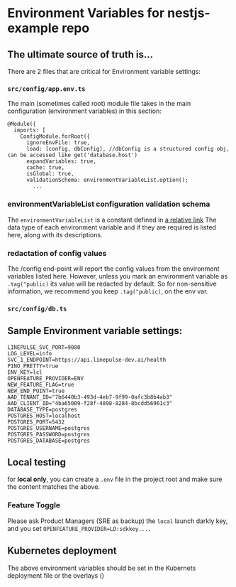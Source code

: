 # Environment Variables for nestjs-example repo

## The ultimate source of truth is...

There are 2 files that are critical for Environment variable settings:

### `src/config/app.env.ts`

The main (sometimes called root) module file takes in the main configuration (environment variables) in this section:

```
@Module({
  imports: [
    ConfigModule.forRoot({
      ignoreEnvFile: true,
      load: [config, dbConfig], //dbConfig is a structured config obj, can be accessed like get('database.host')
      expandVariables: true,
      cache: true,
      isGlobal: true,
      validationSchema: environmentVariableList.option();
        ...
```

### environmentVariableList configuration validation schema

The `environmentVariableList` is a constant defined in [a relative link](/src/config/app.env.ts)
The data type of each environment variable and if they are required is listed here, along with its descriptions.

### redactation of config values

The /config end-point will report the config values from the environment variables listed here. However, unless you mark an environment variable as `.tag("public)` its value will be redacted by default.
So for non-sensitive information, we recommend you keep `.tag("public)`, on the env var.

### `src/config/db.ts`

## Sample Environment variable settings:

```
LINEPULSE_SVC_PORT=9080
LOG_LEVEL=info
SVC_1_ENDPOINT=https://api.linepulse-dev.ai/health
PINO_PRETTY=true
ENV_KEY=lcl
OPENFEATURE_PROVIDER=ENV
NEW_FEATURE_FLAG=true
NEW_END_POINT=true
AAD_TENANT_ID="7b6440b3-493d-4eb7-9f99-0afc3b8b4ab3"
AAD_CLIENT_ID="4ba65009-f28f-4898-8284-8bcdd56961c3"
DATABASE_TYPE=postgres
POSTGRES_HOST=localhost
POSTGRES_PORT=5432
POSTGRES_USERNAME=postgres
POSTGRES_PASSWORD=postgres
POSTGRES_DATABASE=postgres
```

## Local testing

for **local only**, you can create a `.env` file in the project root and make sure the content matches the above.

### Feature Toggle

Please ask Product Managers (SRE as backup) the `local` launch darkly key, and you set `OPENFEATURE_PROVIDER=LD:sdkkey....`

## Kubernetes deployment

The above environment variables should be set in the Kubernets deployment file or the overlays ()
